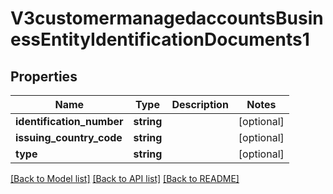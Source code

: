 # V3customermanagedaccountsBusinessEntityIdentificationDocuments1

## Properties
Name | Type | Description | Notes
------------ | ------------- | ------------- | -------------
**identification_number** | **string** |  | [optional] 
**issuing_country_code** | **string** |  | [optional] 
**type** | **string** |  | [optional] 

[[Back to Model list]](../README.md#documentation-for-models) [[Back to API list]](../README.md#documentation-for-api-endpoints) [[Back to README]](../README.md)


